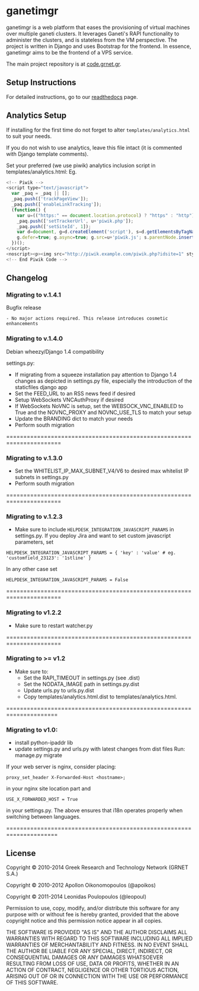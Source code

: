 ganetimgr
=========

ganetimgr is a web platform that eases the provisioning of virtual machines over multiple ganeti clusters.
It leverages Ganeti's RAPI functionality to administer the clusters, and is stateless from the VM perspective.
The project is written in Django and uses Bootstrap for the frontend.
In essence, ganetimgr aims to be the frontend of a VPS service.

The main project repository is at [code.grnet.gr](https://code.grnet.gr/projects/ganetimgr).

## Setup Instructions

For detailed instructions, go to our [readthedocs](http://ganetimgr.readthedocs.org/en/latest/) page.

## Analytics Setup

If installing for the first time do not forget to alter `templates/analytics.html` to suit your needs.

If you do not wish to use analytics, leave this file intact (it is commented with Django template comments).

Set your preferred (we use piwik) analytics inclusion script in templates/analytics.html:
Eg.
```javascript
<!-- Piwik -->
<script type="text/javascript">
  var _paq = _paq || [];
  _paq.push(['trackPageView']);
  _paq.push(['enableLinkTracking']);
  (function() {
    var u=(("https:" == document.location.protocol) ? "https" : "http") + "://piwik.example.com//";
    _paq.push(['setTrackerUrl', u+'piwik.php']);
    _paq.push(['setSiteId', 1]);
    var d=document, g=d.createElement('script'), s=d.getElementsByTagName('script')[0]; g.type='text/javascript';
    g.defer=true; g.async=true; g.src=u+'piwik.js'; s.parentNode.insertBefore(g,s);
  })();
</script>
<noscript><p><img src="http://piwik.example.com/piwik.php?idsite=1" style="border:0" alt="" /></p></noscript>
<!-- End Piwik Code -->
```

## Changelog

### Migrating to v.1.4.1
Bugfix release

	- No major actions required. This release introduces cosmetic enhancements

### Migrating to v.1.4.0
Debian wheezy/Django 1.4 compatibility

settings.py:
 - If migrating from a squeeze installation pay attention to
   Django 1.4 changes as depicted in settings.py file, especially the
   introduction of the staticfiles django app
 - Set the FEED_URL to an RSS news feed if desired
 - Setup WebSockets VNCAuthProxy if desired
 - If WebSockets NoVNC is setup, set the WEBSOCK_VNC_ENABLED to True
   and the NOVNC_PROXY and NOVNC_USE_TLS to match your setup
 - Update the BRANDING dict to match your needs
 - Perform south migration

======================================================================

### Migrating to v.1.3.0

 - Set the WHITELIST_IP_MAX_SUBNET_V4/V6 to desired max
	whitelist IP subnets in settings.py
 - Perform south migration

======================================================================

### Migrating to v.1.2.3
 - Make sure to include `HELPDESK_INTEGRATION_JAVASCRIPT_PARAMS` in settings.py.
If you deploy Jira and want to set custom javascript parameters, set
```
HELPDESK_INTEGRATION_JAVASCRIPT_PARAMS = { 'key' : 'value' # eg. 'customfield_23123': '1stline' }
```
In any other case set
```
HELPDESK_INTEGRATION_JAVASCRIPT_PARAMS = False
```

======================================================================

### Migrating to v1.2.2
- Make sure to restart watcher.py

======================================================================

### Migrating to >= v1.2
- Make sure to:
    - Set the RAPI_TIMEOUT in settings.py (see .dist)
    - Set the NODATA_IMAGE path in settings.py.dist
    - Update urls.py to urls.py.dist
    - Copy templates/analytics.html.dist to templates/analytics.html.

=====================================================================

### Migrating to v1.0:
 - install python-ipaddr lib
 - update settings.py and urls.py with latest changes from dist files
Run:
manage.py migrate

If your web server is nginx, consider placing:
```
proxy_set_header X-Forwarded-Host <hostname>;
```
in your nginx site location part and
```
USE_X_FORWARDED_HOST = True
```
in your settings.py.
The above ensures that i18n operates properly when switching between languages.

=====================================================================

## License
Copyright © 2010-2014 Greek Research and Technology Network (GRNET S.A.)

Copyright © 2010-2012 Apollon Oikonomopoulos (@apoikos)

Copyright © 2011-2014 Leonidas Poulopoulos (@leopoul)

Permission to use, copy, modify, and/or distribute this software for any
purpose with or without fee is hereby granted, provided that the above
copyright notice and this permission notice appear in all copies.

THE SOFTWARE IS PROVIDED "AS IS" AND THE AUTHOR DISCLAIMS ALL WARRANTIES WITH REGARD
TO THIS SOFTWARE INCLUDING ALL IMPLIED WARRANTIES OF MERCHANTABILITY AND
FITNESS. IN NO EVENT SHALL THE AUTHOR BE LIABLE FOR ANY SPECIAL, DIRECT, INDIRECT, OR
CONSEQUENTIAL DAMAGES OR ANY DAMAGES WHATSOEVER RESULTING FROM LOSS OF USE,
DATA OR PROFITS, WHETHER IN AN ACTION OF CONTRACT, NEGLIGENCE OR OTHER TORTIOUS
ACTION, ARISING OUT OF OR IN CONNECTION WITH THE USE OR PERFORMANCE OF THIS
SOFTWARE.
